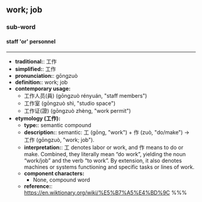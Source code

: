 ## work; job
### sub-word
#### staff 'or' personnel
---
- **traditional:**: 工作
- **simplified:**: 工作
- **pronunciation:**: gōngzuò
- **definition:**: work; job
- **contemporary usage:**
  - 工作人员(員) (gōngzuò rényuán, "staff members")
  - 工作室 (gōngzuò shì, "studio space")
  - 工作证(證) (gōngzuò zhèng, "work permit")
- **etymology (工作):**
  - **type:**: semantic compound
  - **description:**: semantic: 工 (gōng, "work") + 作 (zuò, "do/make") → 工作 (gōngzuò, "work; job").
  - **interpretation:**: 工 denotes labor or work, and 作 means to do or make. Combined, they literally mean “do work”, yielding the noun “work/job” and the verb “to work”. By extension, it also denotes machines or systems functioning and specific tasks or lines of work.
  - **component characters:**
    - None, compound word
  - **reference:**: https://en.wiktionary.org/wiki/%E5%B7%A5%E4%BD%9C
%%%